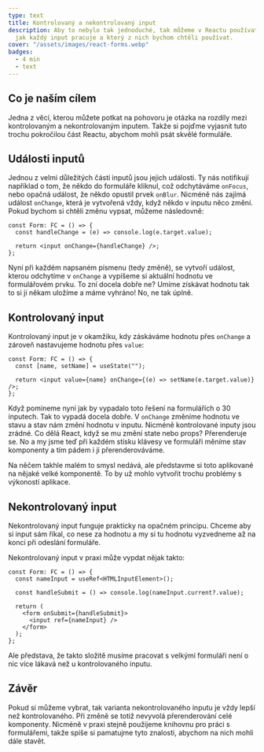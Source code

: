 ```yaml
---
type: text
title: Kontrolovaný a nekontrolovaný input
description: Aby to nebylo tak jednoduché, tak můžeme v Reactu používat dva druhy inputů. Podívejme se tedy na to,
  jak každý input pracuje a který z nich bychom chtěli používat.
cover: "/assets/images/react-forms.webp"
badges:
  - 4 min
  - text
---
```


## Co je naším cílem

Jedna z věcí, kterou můžete potkat na pohovoru je otázka na rozdíly mezi kontrolovaným a nekontrolovaným inputem. Takže
si pojďme vyjasnit tuto trochu pokročilou část Reactu, abychom mohli psát skvělé formuláře.

## Události inputů

Jednou z velmi důležitých částí inputů jsou jejich události. Ty nás notifikují například o tom, že někdo do formuláře
kliknul, což odchytáváme `onFocus`, nebo opačná událost, že někdo opustil prvek `onBlur`. Nicméně nás zajímá událost
`onChange`, která je vytvořená vždy, když někdo v inputu něco změní. Pokud bychom si chtěli změnu vypsat, můžeme
následovně:

```tsx
const Form: FC = () => {
  const handleChange = (e) => console.log(e.target.value);

  return <input onChange={handleChange} />;
};
```

Nyní při každém napsaném písmenu (tedy změně), se vytvoří událost, kterou odchytíme v `onChange` a vypíšeme si
aktuální hodnotu ve formulářovém prvku. To zní docela dobře ne? Umíme získávat hodnotu tak to si ji někam uložíme a
máme vyhráno! No, ne tak úplně.

## Kontrolovaný input

Kontrolovaný input je v okamžiku, kdy záskáváme hodnotu přes `onChange` a zároveň nastavujeme hodnotu přes `value`:

```tsx
const Form: FC = () => {
  const [name, setName] = useState("");

  return <input value={name} onChange={(e) => setName(e.target.value)} />;
};
```

Když pomineme nyní jak by vypadalo toto řešení na formulářích o 30 inputech. Tak to vypadá docela dobře. V `onChange`
změníme hodnotu ve stavu a stav nám změní hodnotu v inputu. Nicméně kontrolované inputy jsou zrádné. Co dělá React,
když se mu změní state nebo props? Přerenderuje se. No a my jsme teď při každém stisku klávesy ve formuláři měníme
stav komponenty a tím pádem i ji přerenderováváme.

Na něčem takhle malém to smysl nedává, ale představme si toto aplikované na nějaké velké komponentě. To by už mohlo
vytvořit trochu problémy s výkoností aplikace.

## Nekontrolovaný input

Nekontrolovaný input funguje prakticky na opačném principu. Chceme aby si input sám říkal, co nese za hodnotu a my
si tu hodnotu vyzvedneme až na konci při odeslání formuláře.

Nekontrolovaný input v praxi může vypdat nějak takto:

```tsx
const Form: FC = () => {
  const nameInput = useRef<HTMLInputElement>();

  const handleSubmit = () => console.log(nameInput.current?.value);

  return (
    <form onSubmit={handleSubmit}>
      <input ref={nameInput} />
    </form>
  );
};
```

Ale představa, že takto složitě musíme pracovat s velkými formuláři není o nic více lákavá než u kontrolovaného inputu.

## Závěr

Pokud si můžeme vybrat, tak varianta nekontrolovaného inputu je vždy lepší než kontrolovaného. Při změně se totiž
nevyvolá přerenderování celé komponenty. Nicméně v praxi stejně použijeme knihovnu pro práci s formulářemi, takže
spíše si pamatujme tyto znalosti, abychom na nich mohli dále stavět.

